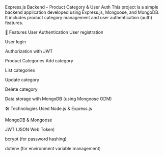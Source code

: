 Express.js Backend – Product Category & User Auth
This project is a simple backend application developed using Express.js, Mongoose, and MongoDB.
It includes product category management and user authentication (auth) features.

🚀 Features
User Authentication
User registration

User login

Authorization with JWT

Product Categories
Add category

List categories

Update category

Delete category

Data storage with MongoDB (using Mongoose ODM)

🛠️ Technologies Used
Node.js & Express.js

MongoDB & Mongoose

JWT (JSON Web Token)

bcrypt (for password hashing)

dotenv (for environment variable management)
